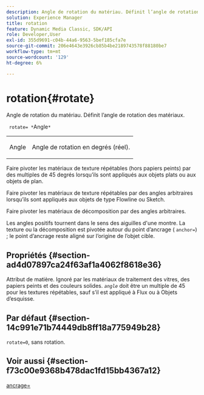 ```yaml
---
description: Angle de rotation du matériau. Définit l’angle de rotation des matériaux.
solution: Experience Manager
title: rotation
feature: Dynamic Media Classic, SDK/API
role: Developer,User
exl-id: 355d9691-c04b-44a6-9563-5bef185cfa7e
source-git-commit: 206e4643e3926cb85b4be2189743578f88180be7
workflow-type: tm+mt
source-wordcount: '129'
ht-degree: 6%

---
```


# rotation{#rotate}

Angle de rotation du matériau. Définit l’angle de rotation des matériaux.

` rotate= *`Angle`*`

<table id="simpletable_F1A87ECD86E8429788825374A6882CB9"> 
 <tr class="strow"> 
  <td class="stentry"> <p> <span class="varname"> Angle </span> </p> </td> 
  <td class="stentry"> <p>Angle de rotation en degrés (réel). </p> </td> 
 </tr> 
</table>

Faire pivoter les matériaux de texture répétables (hors papiers peints) par des multiples de 45 degrés lorsqu’ils sont appliqués aux objets plats ou aux objets de plan.

Faire pivoter les matériaux de texture répétables par des angles arbitraires lorsqu’ils sont appliqués aux objets de type Flowline ou Sketch.

Faire pivoter les matériaux de décomposition par des angles arbitraires.

Les angles positifs tournent dans le sens des aiguilles d&#39;une montre. La texture ou la décomposition est pivotée autour du point d’ancrage ( `anchor=`) ; le point d’ancrage reste aligné sur l’origine de l’objet cible.

## Propriétés {#section-ad4d07897ca24f63af1a4062f8618e36}

Attribut de matière. Ignoré par les matériaux de traitement des vitres, des papiers peints et des couleurs solides. *`angle`* doit être un multiple de 45 pour les textures répétables, sauf s’il est appliqué à Flux ou à Objets d’esquisse.

## Par défaut {#section-14c991e71b74449db8ff18a775949b28}

`rotate=0`, sans rotation.

## Voir aussi {#section-f73c00e9368b478dac1fd15bb4367a12}

[ancrage=](../../../../../ir-api/http-protocol/image-rendering-api-ref/c-ir-http-protocol-ref/c-ir-http-protocol-command-reference/r-ir-http-anchor.md#reference-d53923d785c9442997dc7f2199524c26)
